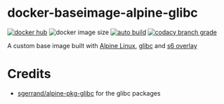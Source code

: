 # docker-baseimage-alpine-glibc

[![docker hub](https://img.shields.io/badge/docker_hub-link-blue?style=for-the-badge&logo=docker)](https://hub.docker.com/r/vcxpz/baseimage-alpine-glibc) ![docker image size](https://img.shields.io/docker/image-size/vcxpz/baseimage-alpine-glibc?style=for-the-badge&logo=docker) [![auto build](https://img.shields.io/badge/docker_builds-automated-blue?style=for-the-badge&logo=docker?color=d1aa67)](https://github.com/hydazz/docker-baseimage-alpine-glibc/actions?query=workflow%3A"Auto+Builder+CI") [![codacy branch grade](https://img.shields.io/codacy/grade/d5e6e49abb324c92b4d0b296b721c948/main?style=for-the-badge&logo=codacy)](https://app.codacy.com/gh/hydazz/docker-baseimage-alpine-glibc)

A custom base image built with [Alpine Linux][appurl], [glibc][glibcurl] and [s6 overlay][s6overlay]

# Credits

- [sgerrand/alpine-pkg-glibc](https://github.com/sgerrand/alpine-pkg-glibc) for the glibc packages

[appurl]: https://alpinelinux.org
[glibcurl]: https://www.gnu.org/software/libc/
[s6overlay]: https://github.com/just-containers/s6-overlay
